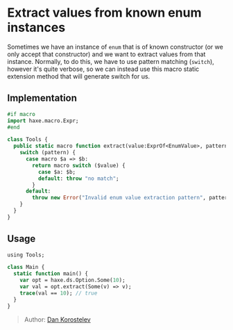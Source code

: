 [tags]: / "enum,pattern-matching,expression-macro"

# Extract values from known enum instances

Sometimes we have an instance of `enum` that is of known constructor (or we only accept that constructor) and we
want to extract values from that instance. Normally, to do this, we have to use pattern matching (`switch`), however
it's quite verbose, so we can instead use this macro static extension method that will generate switch for us.

## Implementation

```haxe
#if macro
import haxe.macro.Expr;
#end

class Tools {
  public static macro function extract(value:ExprOf<EnumValue>, pattern:Expr):Expr {
    switch (pattern) {
      case macro $a => $b:
        return macro switch ($value) {
          case $a: $b;
          default: throw "no match";
        }
      default:
        throw new Error("Invalid enum value extraction pattern", pattern.pos);
    }
  }
}
```

## Usage

```haxe
using Tools;

class Main {
  static function main() {
    var opt = haxe.ds.Option.Some(10);
    var val = opt.extract(Some(v) => v);
    trace(val == 10); // true
  }
}
```

> Author: [Dan Korostelev](https://github.com/nadako)
